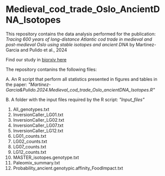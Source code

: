# Medieval_cod_trade_Oslo_AncientDNA_Isotopes
This repository contains the data analysis performed for the publication: *Tracing 600 years of long-distance Atlantic cod trade in medieval and post-medieval Oslo using stable isotopes and ancient DNA* by Martinez-Garcia and Pulido et al., 2024

Find our study in [biorxiv here](https://www.biorxiv.org/content/10.1101/2024.01.25.577044v1)

The repository contanins the following files:

A. An R script that perform all statistics presented in figures and tables in the paper: *"Martinez-Garcia&Pulido.2024.Medieval_cod_trade_Oslo_ancientDNA_Isotopes.R"*

B. A folder with the input files required by the R script: *"Input_files"*
   1. All_genotypes.txt
   2. InversionCaller_LG01.txt
   3. InversionCaller_LG02.txt
   4. InversionCaller_LG07.txt
   5. InversionCaller_LG12.txt
   6. LG01_counts.txt
   7. LG02_counts.txt
   8. LG07_counts.txt
   9. LG12_counts.txt
   10. MASTER_isotopes.genotype.txt
   11. Paleomix_summary.txt
   12. Probability_ancient.genotypic.affinity_FoodImpact.txt
   









